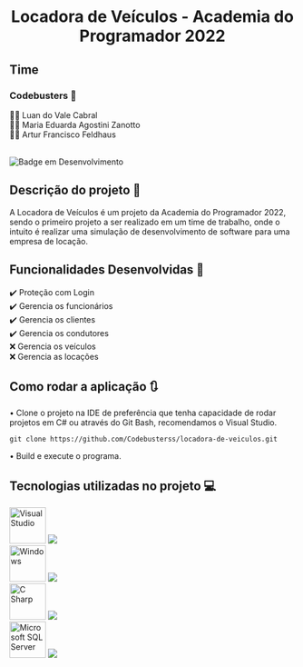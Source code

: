 <h1 align="center"> Locadora de Veículos - Academia do Programador 2022 </h1>
       
              
## Time

### Codebusters 👻 

<div> 👨‍💻 Luan do Vale Cabral <div>
<div> 👩‍💻 Maria Eduarda Agostini Zanotto <div>
<div> 👨‍💻 Artur Francisco Feldhaus <div>
<br/>       

![Badge em Desenvolvimento](http://img.shields.io/static/v1?label=STATUS&message=EM%20DESENVOLVIMENTO&color=Blue&style=for-the-badge)
       
## Descrição do projeto 💼 
A Locadora de Veículos é um projeto da Academia do Programador 2022, sendo o primeiro projeto a ser realizado em um time de trabalho, onde o intuito é realizar uma simulação de desenvolvimento de software para uma empresa de locação.

## Funcionalidades Desenvolvidas 📜 
<div> ✔️ Proteção com Login <div>
<div> ✔️ Gerencia os funcionários <div>
<div> ✔️ Gerencia os clientes <div>
<div> ✔️ Gerencia os condutores <div>
<div> ❌ Gerencia os veículos <div>
<div> ❌ Gerencia as locações <div>
      
## Como rodar a aplicação 🔃 
• Clone o projeto na IDE de preferência que tenha capacidade de rodar projetos em C# ou através do Git Bash, recomendamos o Visual Studio.

```
git clone https://github.com/Codebusterss/locadora-de-veiculos.git
```

• Build e execute o programa.

## Tecnologias utilizadas no projeto 💻
<img src="https://upload.wikimedia.org/wikipedia/commons/thumb/5/59/Visual_Studio_Icon_2019.svg/2060px-Visual_Studio_Icon_2019.svg.png" title="Visual Studio" width="64" height="64"/>
<img src=https://img.shields.io/badge/Visual%20Studio-5C2D91.svg?style=for-the-badge&logo=visual-studio&logoColor=white/>
<br/>
<img src="https://upload.wikimedia.org/wikipedia/commons/thumb/5/5f/Windows_logo_-_2012.svg/2048px-Windows_logo_-_2012.svg.png" title="Windows" width="64" height="64"/>
<img src=https://img.shields.io/badge/Windows-0078D6?style=for-the-badge&logo=windows&logoColor=white/>
<br/>
<img src="https://upload.wikimedia.org/wikipedia/commons/thumb/0/0d/C_Sharp_wordmark.svg/1024px-C_Sharp_wordmark.svg.png" title="C Sharp" width="64" height="64"/>
<img src=https://img.shields.io/badge/c%23-%23239120.svg?style=for-the-badge&logo=c-sharp&logoColor=white/>
<br/>
<img src="https://www.svgrepo.com/show/303229/microsoft-sql-server-logo.svg" title="Microsoft SQL Server" width="64" height="64"/> 
<img src=https://img.shields.io/badge/Microsoft%20SQL%20Sever-CC2927?style=for-the-badge&logo=microsoft%20sql%20server&logoColor=white)/>
